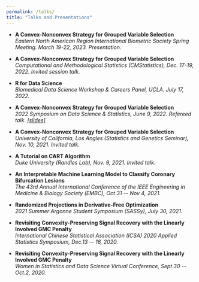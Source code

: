 ```yaml
---
permalink: /talks/
title: "Talks and Presentations"
---
```


- **A Convex-Nonconvex Strategy for Grouped Variable Selection**\
*Eastern North American Region International Biometric Society Spring Meeting. March 19-22, 2023. Presentation.*

- **A Convex-Nonconvex Strategy for Grouped Variable Selection**\
*Computational and Methodological Statistics (CMStatistics), Dec. 17-19, 2022. Invited session talk.*

- **R for Data Science**\
*Biomedical Data Science Workshop & Careers Panel, UCLA. July 17, 2022.*

- **A Convex-Nonconvex Strategy for Grouped Variable Selection**\
*2022 Symposium on Data Science & Statistics, June 9, 2022. Refereed talk. [[slides]](/files/Group_GMC_SDSS.pdf)*

- **A Convex-Nonconvex Strategy for Grouped Variable Selection**\
*University of California, Los Angles (Statistics and Genetics Seminar), Nov. 10, 2021. Invited talk.*

 - **A Tutorial on CART Algorithm**\
  *Duke University (Randles Lab), Nov. 9, 2021. Invited talk.*
 
- **An Interpretable Machine Learning Model to Classify Coronary Bifurcation Lesions**\
*The 43rd Annual International Conference of the IEEE Engineering in Medicine & Biology Society (EMBC),  Oct 31 -- Nov 4, 2021.*

- **Randomized Projections in Derivative-Free Optimization** \
*2021 Summer Argonne Student Symposium (SASSy), July 30, 2021.*

- **Revisiting Convexity-Preserving  Signal Recovery  with  the Linearly Involved GMC Penalty**\
*International Chinese Statistical Association (ICSA) 2020 Applied Statistics Symposium, Dec.13 -- 16, 2020.*

- **Revisiting Convexity-Preserving  Signal  Recovery  with  the Linearly Involved GMC Penalty** \
*Women in Statistics and Data Science Virtual Conference, Sept.30 -- Oct.2, 2020.*